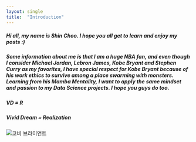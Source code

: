 ```yaml
---
layout: single
title:  "Introduction"
---
```


##### Hi all, my name is Shin Choo. I hope you all get to learn and enjoy my posts :)
##### Some information about me is that I am a huge NBA fan, and even though I consider Michael Jordan, Lebron James, Kobe Bryant and Stephen Curry as my favorites, I have special respect for Kobe Bryant because of his work ethics to survive among a place swarming with monsters. Learning from his Mamba Mentality, I want to apply the same mindset and passion to my Data Science projects. I hope you guys do too.

##### VD = R
##### Vivid Dream = Realization

![코비 브라이언트](https://github.com/user-attachments/assets/681e46e0-e436-4640-8486-2fedaf520c05)
